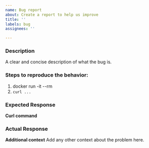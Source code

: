 ```yaml
---
name: Bug report
about: Create a report to help us improve
title: ''
labels: bug
assignees: ''

---
```


### Description
A clear and concise description of what the bug is.

### Steps to reproduce the behavior:
1. docker run -it --rm 
2. `curl ...`

### Expected Response
**Curl command**

### Actual Response
**Additional context**
Add any other context about the problem here.
